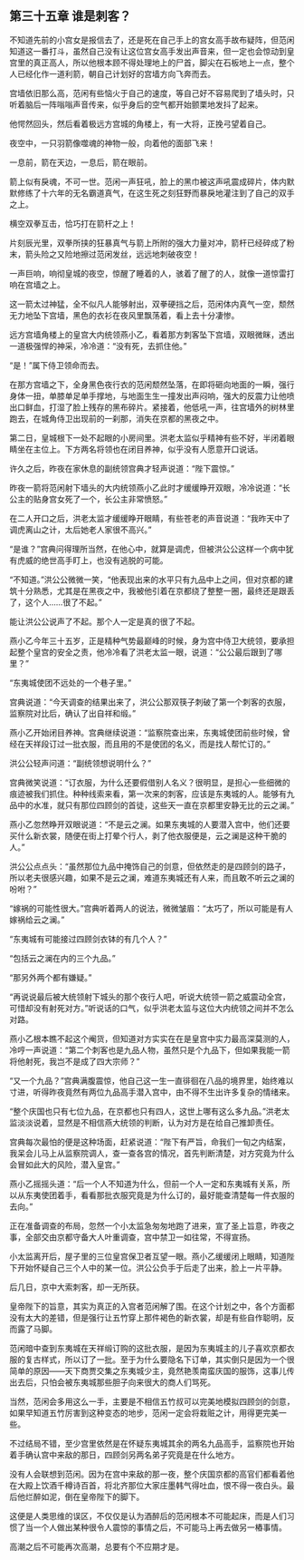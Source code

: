 ## 第三十五章 **谁是刺客？**

不知道先前的小宫女是报信去了，还是死在自己手上的宫女高手故布疑阵，但范闲知道这一番打斗，虽然自己没有让这位宫女高手发出声音来，但一定也会惊动到皇宫里的真正高人，所以他根本顾不得处理地上的尸首，脚尖在石板地上一点，整个人已经化作一道利箭，朝自己计划好的宫墙方向飞奔而去。

宫墙依旧那么高，范闲有些恼火于自己的速度，等自己好不容易爬到了墙头时，只听着脑后一阵嗡嗡声音传来，似乎身后的空气都开始颤栗地发抖了起来。

他愕然回头，然后看着极远方宫城的角楼上，有一大将，正挽弓望着自己。

夜空中，一只羽箭像噬魂的神物一般，向着他的面部飞来！

一息前，箭在天边，一息后，箭在眼前。

箭上似有戾魂，不可一世。范闲一声狂吼，脸上的黑巾被这声吼震成碎片，体内默默修练了十六年的无名霸道真气，在这生死之刻狂野而暴戾地灌注到了自己的双手之上。

横空双拳互击，恰巧打在箭杆之上！

片刻辰光里，双拳所挟的狂暴真气与箭上所附的强大力量对冲，箭杆已经碎成了粉末，箭头险之又险地擦过范闲发丝，远远地刺破夜空！

一声巨响，响彻皇城的夜空，惊醒了睡着的人，骇着了醒了的人，就像一道惊雷打响在宫墙之上。

这一箭太过神猛，全不似凡人能够射出，双拳硬挡之后，范闲体内真气一空，颓然无力地坠下宫墙，黑色的衣衫在夜风里飘荡着，看上去十分凄惨。

远方宫墙角楼上的皇宫大内统领燕小乙，看着那方刺客坠下宫墙，双眼微眯，透出一道极强悍的神采，冷冷道：“没有死，去抓住他。”

“是！”属下侍卫领命而去。

在那方宫墙之下，全身黑色夜行衣的范闲颓然坠落，在即将砸向地面的一瞬，强行身体一扭，单膝单足单手撑地，与地面生生一撞发出声闷响，强大的反震力让他喷出口鲜血，打湿了脸上残存的黑布碎片。紧接着，他低吼一声，往宫墙外的树林里跑去，在城角侍卫出现前的一刹那，消失在京都的黑夜之中。

第二日，皇城根下一处不起眼的小房间里。洪老太监似乎精神有些不好，半闭着眼睛坐在主位上。下方两名将领也在闭目养神，似乎没有人愿意开口说话。

许久之后，昨夜在家休息的副统领宫典才轻声说道：“陛下震惊。”

昨夜一箭将范闲射下墙头的大内统领燕小乙此时才缓缓睁开双眼，冷冷说道：“长公主的贴身宫女死了一个，长公主非常愤怒。”

在二人开口之后，洪老太监才缓缓睁开眼睛，有些苍老的声音说道：“我昨天中了调虎离山之计，太后她老人家很不高兴。”

“是谁？”宫典问得理所当然，在他心中，就算是调虎，但被洪公公这样一个病中犹有虎威的绝世高手盯上，也没有逃脱的可能。

“不知道。”洪公公微微一笑，“他表现出来的水平只有九品中上之间，但对京都的建筑十分熟悉，尤其是在黑夜之中，我被他引着在京都绕了整整一圈，最终还是跟丢了，这个人……很了不起。”

能让洪公公说声了不起。那个人一定是真的很了不起。

燕小乙今年三十五岁，正是精种气势最巅峰的时候，身为宫中侍卫大统领，要承担起整个皇宫的安全之责，他冷冷看了洪老太监一眼，说道：“公公最后跟到了哪里？”

“东夷城使团不远处的一个巷子里。”

宫典说道：“今天调查的结果出来了，洪公公那双筷子刺破了第一个刺客的衣服，监察院对比后，确认了出自祥和缎。”

燕小乙开始闭目养神。宫典继续说道：“监察院查出来，东夷城使团前些时候，曾经在天祥段订过一批衣服，而且用的不是使团的名义，而是找人帮忙订的。”

洪公公轻声问道：“副统领想说明什么？”

宫典微笑说道：“订衣服，为什么还要假借别人名义？很明显，是担心一些细微的痕迹被我们抓住。种种线索来看，第一次来的刺客，应该是东夷城的人。能够有九品中的水准，就只有那位四顾剑的首徒，这些天一直在京都里安静无比的云之澜。”

燕小乙忽然睁开双眼说道：“不是云之澜。如果东夷城的人要潜入宫中，他们还要买什么新衣裳，随便在街上打晕个行人，剥了他衣服便是，云之澜是这种干脆的人。”

洪公公点点头：“虽然那位九品中掩饰自己的剑意，但依然走的是四顾剑的路子，所以老夫很感兴趣，如果不是云之澜，难道东夷城还有人来，而且敢不听云之澜的吩咐？”

“嫁祸的可能性很大。”宫典听着两人的说法，微微皱眉：“太巧了，所以可能是有人嫁祸给云之澜。”

“东夷城有可能接过四顾剑衣钵的有几个人？”

“包括云之澜在内的三个九品。”

“那另外两个都有嫌疑。”

“再说说最后被大统领射下城头的那个夜行人吧，听说大统领一箭之威震动全宫，可惜却没有射死对方。”听说话的口气，似乎洪老太监与这位大内统领之间并不怎么对路。

燕小乙根本瞧不起这个阉货，但知道对方实实在在是皇宫中实力最高深莫测的人，冷哼一声说道：“第二个刺客也是九品人物，虽然只是个九品下，但如果我能一箭将他射死，我岂不是成了四大宗师？”

“又一个九品？”宫典满腹震惊，他自己这一生一直徘徊在八品的境界里，始终难以寸进，听得昨夜竟然有两位九品高手潜入宫中，由不得不生出许多复杂的情绪来。

“整个庆国也只有七位九品，在京都也只有四人，这世上哪有这么多九品。”洪老太监淡淡说着，显然是不相信燕大统领的判断，认为对方是在给自己推卸责任。

宫典每次最怕的便是这种场面，赶紧说道：“陛下有严旨，命我们一旬之内结案，我呆会儿马上从监察院调人，查一查各宫的情况，首先判断清楚，对方究竟为什么会冒如此大的风险，潜入皇宫。”

燕小乙摇摇头道：“后一个人不知道为什么，但前一个人一定和东夷城有关系，所以从东夷使团着手，看看那批衣服究竟是为什么订的，最好能查清楚每一件衣服的去向。”

正在准备调查的布局，忽然一个小太监急匆匆地跑了进来，宣了圣上旨意，昨夜之事，全部交由京都守备大人叶重调查，宫中禁卫一如往常，不得宣扬。

小太监离开后，屋子里的三位皇宫保卫者互望一眼。燕小乙缓缓闭上眼睛，知道陛下开始怀疑自己三个人中的某一位。洪公公负手于后走了出来，脸上一片平静。

后几日，京中大索刺客，却一无所获。

皇帝陛下的旨意，其实为真正的入宫者范闲解了围。在这个计划之中，各个方面都没有太大的差错，但是强行让五竹穿上那件褐色的新衣裳，却是有些自作聪明，反而露了马脚。

范闲暗中查到东夷城在天祥缎订购的这批衣服，是因为东夷城主的儿子喜欢京都衣服的复古样式，所以订了一批。至于为什么要隐名下订单，其实倒只是因为一个很简单的原因——天下商贾交集之东夷城少主，竟然艳羡南蛮庆国的服饰，这事儿传出去后，只怕会被东夷城那些胆子向来很大的商人们骂死。

当然，范闲会多用这么一手，主要是不相信五竹叔可以完美地模拟四顾剑的剑意，如果早知道五竹厉害到这种变态的地步，范闲一定会将栽赃之计，用得更完美一些。

不过结局不错，至少宫里依然是在怀疑东夷城其余的两名九品高手，监察院也开始着手确认宫中来敌的那日，四顾剑另两名弟子究竟是在什么地方。

没有人会联想到范闲。因为在宫中来敌的那一夜，整个庆国京都的高官们都看着他在大殿上饮酒千樽诗百首，将北齐那位大家庄墨韩气得吐血，恨不得一夜白头。最后他烂醉如泥，倒在皇帝陛下的脚下。

这便是人类思维的误区，不仅仅是认为酒醉后的范闲根本不可能起床，而是人们习惯了当一个人做出某种很令人震惊的事情之后，不可能马上再去做另一樁事情。

高潮之后不可能再次高潮，总要有个不应期才是。

